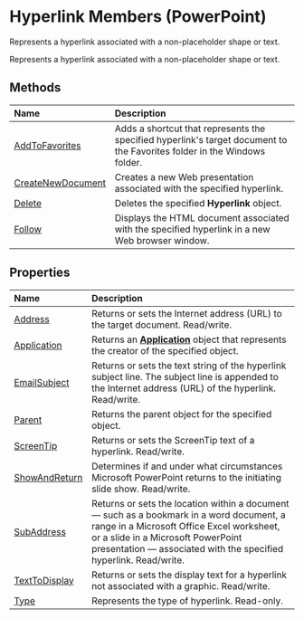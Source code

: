 
# Hyperlink Members (PowerPoint)
Represents a hyperlink associated with a non-placeholder shape or text. 

Represents a hyperlink associated with a non-placeholder shape or text. 


## Methods



|**Name**|**Description**|
|:-----|:-----|
|[AddToFavorites](40a6f12e-3ad3-f028-ed47-b131b36af5fd.md)|Adds a shortcut that represents the specified hyperlink's target document to the Favorites folder in the Windows folder.|
|[CreateNewDocument](d2de9bbb-a659-3ea3-bdee-244329d88416.md)|Creates a new Web presentation associated with the specified hyperlink.|
|[Delete](05961889-ff6c-b8f3-4cf4-e60ed782533b.md)|Deletes the specified  **Hyperlink** object.|
|[Follow](d56ace43-cf92-b3a6-abb4-dd7b87bc3feb.md)|Displays the HTML document associated with the specified hyperlink in a new Web browser window.|

## Properties



|**Name**|**Description**|
|:-----|:-----|
|[Address](d3d2174a-fbb2-432d-bc42-6623c91e9843.md)|Returns or sets the Internet address (URL) to the target document. Read/write.|
|[Application](10191a9a-5103-f024-62dc-5fd129a56bf8.md)|Returns an  **[Application](978c2b99-4271-b953-4283-73b5f3d96f41.md)** object that represents the creator of the specified object.|
|[EmailSubject](2416a620-9788-5da9-3095-432cab5cdc95.md)|Returns or sets the text string of the hyperlink subject line. The subject line is appended to the Internet address (URL) of the hyperlink. Read/write.|
|[Parent](5939f1a2-eb4f-d938-2683-530b0a408614.md)|Returns the parent object for the specified object.|
|[ScreenTip](96ff1076-7563-8250-ea75-cee46094824e.md)|Returns or sets the ScreenTip text of a hyperlink. Read/write.|
|[ShowAndReturn](5d08a3ff-8352-0523-2d8c-629f996b296a.md)|Determines if and under what circumstances Microsoft PowerPoint returns to the initiating slide show. Read/write.|
|[SubAddress](f7b34b39-6e4c-5606-8b19-92ddc0dcede5.md)|Returns or sets the location within a document — such as a bookmark in a word document, a range in a Microsoft Office Excel worksheet, or a slide in a Microsoft PowerPoint presentation — associated with the specified hyperlink. Read/write.|
|[TextToDisplay](5f30033e-ddb8-8814-9e55-e0137ff6fa48.md)|Returns or sets the display text for a hyperlink not associated with a graphic. Read/write.|
|[Type](91a74e53-0223-ca06-6722-0bc35cda4656.md)|Represents the type of hyperlink. Read-only.|
